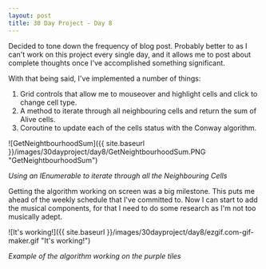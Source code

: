 ```yaml
---
layout: post
title: 30 Day Project - Day 8
---
```


Decided to tone down the frequency of blog post. Probably better to as I can't work on this project every single day, and it allows me to post about complete thoughts once I've accomplished something significant.

With that being said, I've implemented a number of things:

1. Grid controls that allow me to mouseover and highlight cells and click to change cell type.
2. A method to iterate through all neighbouring cells and return the sum of Alive cells.
3. Coroutine to update each of the cells status with the Conway algorithm.

![GetNeightbourhoodSum]({{ site.baseurl }}/images/30dayproject/day8/GetNeightbourhoodSum.PNG "GetNeightbourhoodSum")

_Using an IEnumerable to iterate through all the Neighbouring Cells_

Getting the algorithm working on screen was a big milestone. This puts me ahead of the weekly schedule that I've committed to. Now I can start to add the musical components, for that I need to do some research as I'm not too musically adept.

![It's working!]({{ site.baseurl }}/images/30dayproject/day8/ezgif.com-gif-maker.gif "It's working!")

_Example of the algorithm working on the purple tiles_